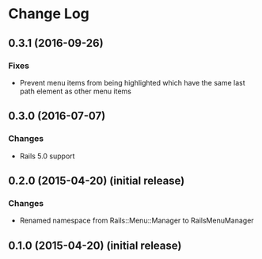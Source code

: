 # Change Log

## 0.3.1 (2016-09-26)
### Fixes
- Prevent menu items from being highlighted which have the same last path element as other menu items

## 0.3.0 (2016-07-07)
### Changes
- Rails 5.0 support

## 0.2.0 (2015-04-20) (initial release)
### Changes
- Renamed namespace from Rails::Menu::Manager to RailsMenuManager

## 0.1.0 (2015-04-20) (initial release)
